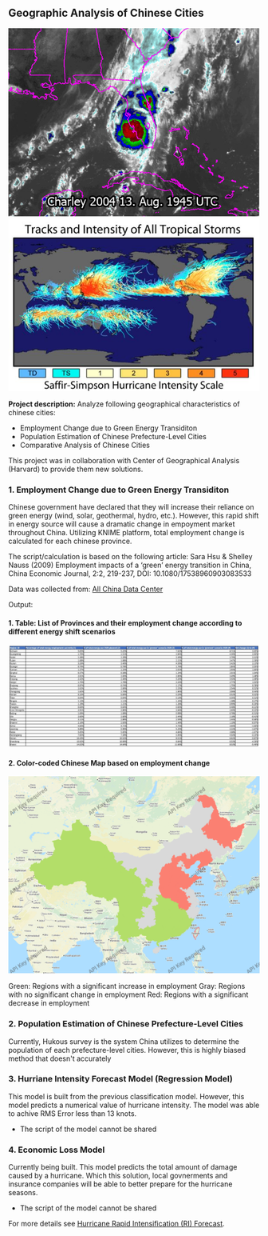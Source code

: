 ## Geographic Analysis of Chinese Cities

<img src="images/hurricane_charley.jpg?raw=true"/>
<img src="images/hurricane_track.jpg?raw=true"/>

**Project description:** Analyze following geographical characteristics of chinese cities:
- Employment Change due to Green Energy Transiditon
- Population Estimation of Chinese Prefecture-Level Cities
- Comparative Analysis of Chinese Cities

This project was in collaboration with Center of Geographical Analysis (Harvard) to provide them new solutions.

### 1. Employment Change due to Green Energy Transiditon

Chinese government have declared that they will increase their reliance on green energy (wind, solar, geothermal, hydro, etc.). However, this rapid shift in energy source will cause a dramatic change in empoyment market throughout China. Utilizing KNIME platform, total employment change is calculated for each chinese province.

The script/calculation is based on the following article: 
Sara Hsu & Shelley Nauss (2009) Employment impacts of a ‘green’ energy
transition in China, China Economic Journal, 2:2, 219-237, DOI: 10.1080/17538960903083533

Data was collected from: [All China Data Center](https://www.china-data-online.com/)

Output:
#### 1. Table: List of Provinces and their employment change according to different energy shift scenarios

<img src="images/employment_change_table.jpg?raw=true"/>

#### 2. Color-coded Chinese Map based on employment change

<img src="images/Employment Map.png?raw=true"/>

Green: Regions with a significant increase in employment
Gray: Regions with no significant change in employment
Red: Regions with a significant decrease in employment


### 2. Population Estimation of Chinese Prefecture-Level Cities

Currently, Hukous survey is the system China utilizes to determine the population of each prefecture-level cities. However, this is highly biased method that doesn't accurately 

### 3. Hurriane Intensity Forecast Model (Regression Model)

This model is built from the previous classification model. However, this model predicts a numerical value of hurricane intensity. The model was able to achive RMS Error less than 13 knots.

* The script of the model cannot be shared


### 4. Economic Loss Model

Currently being built. This model predicts the total amount of damage caused by a hurricane. Which this solution, local govnerments and insurance companies will be able to better prepare for the hurricane seasons.

* The script of the model cannot be shared

For more details see [Hurricane Rapid Intensification (RI) Forecast](https://github.com/kwonkh0424/Hurricane-Prediction-Model).
